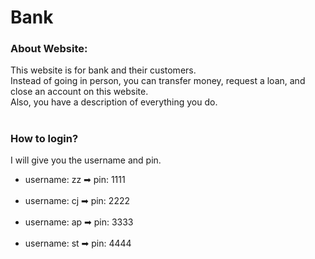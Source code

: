 # Bank

### About Website:

This website is for bank and their customers. <br>
Instead of going in person, you can transfer money, request a loan, and close an account on this website. <br>
Also, you have a description of everything you do. <br>
#
### How to login?

I will give you the username and pin.
- username: zz ➡ pin: 1111 <br><br>
- username: cj ➡ pin: 2222 <br><br>
- username: ap ➡ pin: 3333 <br><br>
- username: st ➡ pin: 4444 <br>
#
